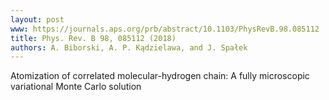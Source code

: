 ```yaml
---
layout: post
www: https://journals.aps.org/prb/abstract/10.1103/PhysRevB.98.085112
title: Phys. Rev. B 98, 085112 (2018)
authors: A. Biborski, A. P. Kądzielawa, and J. Spałek
---
```

Atomization of correlated molecular-hydrogen chain: A fully microscopic variational Monte Carlo solution
